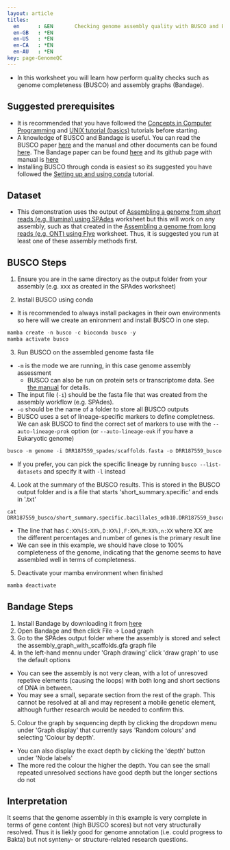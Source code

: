 ```yaml
---
layout: article
titles:
  en      : &EN       Checking genome assembly quality with BUSCO and Bandage
  en-GB   : *EN
  en-US   : *EN
  en-CA   : *EN
  en-AU   : *EN
key: page-GenomeQC
---
```


*	In this worksheet you will learn how perform quality checks such as genome completeness (BUSCO) and assembly graphs (Bandage).

## Suggested prerequisites
* It is recommended that you have followed the [Concepts in Computer Programming](https://conmeehan.github.io/PathogenDataCourse/ConceptsInComputerProgramming) and [UNIX tutorial (basics)](https://conmeehan.github.io/UNIXtutorial) tutorials before starting.
* A knowledge of BUSCO and Bandage is useful. You can read the BUSCO paper [here](https://currentprotocols.onlinelibrary.wiley.com/doi/full/10.1002/cpz1.323) and the manual and other documents can be found [here](https://busco.ezlab.org/busco_userguide.html). The Bandage paper can be found [here](https://academic.oup.com/bioinformatics/article/31/20/3350/196114) and its github page with manual is [here](https://rrwick.github.io/Bandage/)
* Installing BUSCO through conda is easiest so its suggested you have followed the [Setting up and using conda](https://conmeehan.github.io/PathogenDataCourse/CondaInstallAndUse) tutorial.



## Dataset
*	This demonstration uses the output of [Assembling a genome from short reads (e.g. Illumina) using SPAdes](https://conmeehan.github.io/PathogenDataCourse/Worksheets/GenomeAssembly_SPAdes) worksheet but this will work on any assembly, such as that created in the [Assembling a genome from long reads (e.g. ONT) using Flye](https://conmeehan.github.io/PathogenDataCourse/Worksheets/GenomeAssembly_Flye) worksheet. Thus, it is suggested you run at least one of these assembly methods first. 

## BUSCO Steps
1. Ensure you are in the same directory as the output folder from your assembly (e.g. xxx as created in the SPAdes worksheet)

2. Install BUSCO using conda
  * It is recommended to always install packages in their own environments so here will we create an enironment and install BUSCO in one step. 
```c
mamba create -n busco -c bioconda busco -y
mamba activate busco
```

3. Run BUSCO on the assembled genome fasta file
* `-m` is the mode we are running, in this case genome assembly assessment
  * BUSCO can also be run on protein sets or transcriptome data. See [the manual](https://busco.ezlab.org/busco_userguide.html#genome-mode-assessing-a-genome-assembly) for details.
* The input file (`-i`) should be the fasta file that was created from the assembly workflow (e.g. SPAdes).
* `-o` should be the name of a folder to store all BUSCO outputs
* BUSCO uses a set of lineage-specific markers to define completness. We can ask BUSCO to find the correct set of markers to use with the `--auto-lineage-prok` option (or `--auto-lineage-euk` if you have a Eukaryotic genome)
```c
busco -m genome -i DRR187559_spades/scaffolds.fasta -o DRR187559_busco --auto-lineage-prok
```
* If you prefer, you can pick the specific lineage by running `busco --list-datasets` and specify it with `-l` instead

4. Look at the summary of the BUSCO results. This is stored in the BUSCO output folder and is a file that starts 'short_summary.specific' and ends in '.txt'
```
cat DRR187559_busco/short_summary.specific.bacillales_odb10.DRR187559_busco.txt
```
* The line that has `C:XX%[S:XX%,D:XX%],F:XX%,M:XX%,n:XX` where XX are the different percentages and number of genes is the primary result line
* We can see in this example, we should have close to 100% completeness of the genome, indicating that the genome seems to have assembled well in terms of completeness.

5. Deactivate your mamba environment when finished
```c
mamba deactivate
```

## Bandage Steps
1. Install Bandage by downloading it from [here](https://rrwick.github.io/Bandage/)
2. Open Bandage and then click File -> Load graph
3. Go to the SPAdes output folder where the assembly is stored and select the assembly_graph_with_scaffolds.gfa graph file
4. In the left-hand mennu under 'Graph drawing' click 'draw graph' to use the default options
* You can see the assembly is not very clean, with a lot of unresoved repetive elements (causing the loops) with both long and short sections of DNA in between.  
* You may see a small, separate section from the rest of the graph. This cannot be resolved at all and may represent a mobile genetic element, although further research would be needed to confirm this.
5. Colour the graph by sequencing depth by clicking the dropdown menu under 'Graph display' that currently says 'Random colours' and selecting 'Colour by depth'.
* You can also display the exact depth by clicking the 'depth' button under 'Node labels'
* The more red the colour the higher the depth. You can see the small repeated unresolved sections have good depth but the longer sections do not

## Interpretation
It seems that the genome assembly in this example is very complete in terms of gene content (high BUSCO scores) but not very structurally resolved. Thus it is liekly good for genome annotation (i.e. could progress to Bakta) but not synteny- or structure-related research questions.